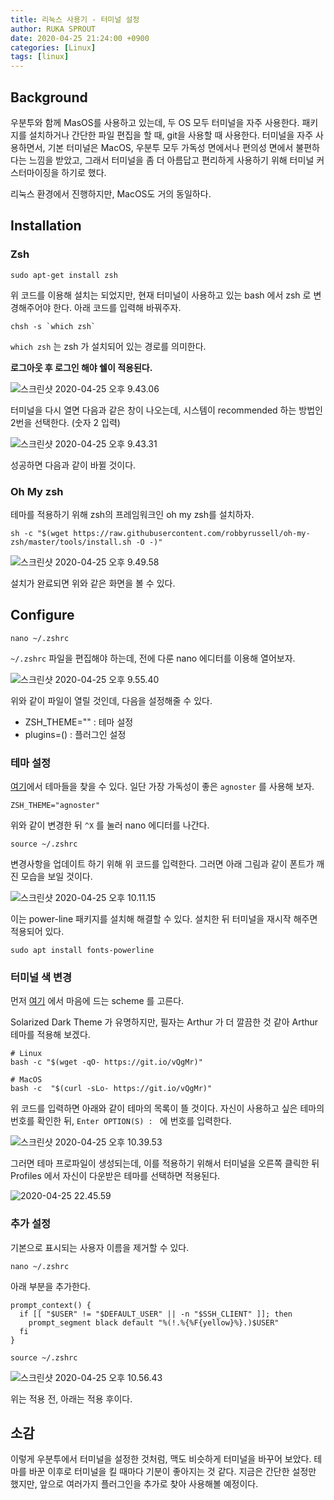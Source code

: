 ```yaml
---
title: 리눅스 사용기 - 터미널 설정
author: RUKA SPROUT
date: 2020-04-25 21:24:00 +0900
categories: [Linux]
tags: [linux]
---
```


## Background
우분투와 함께 MasOS를 사용하고 있는데, 두 OS 모두 터미널을 자주 사용한다. 패키지를 설치하거나 간단한 파일 편집을 할 때, git을 사용할 때 사용한다. 터미널을 자주 사용하면서, 기본 터미널은 MacOS, 우분투 모두 가독성 면에서나 편의성 면에서 불편하다는 느낌을 받았고, 그래서 터미널을 좀 더 아름답고 편리하게 사용하기 위해 터미널 커스터마이징을 하기로 했다.

리눅스 환경에서 진행하지만, MacOS도 거의 동일하다.

## Installation
### Zsh

```shell
sudo apt-get install zsh
```

위 코드를 이용해 설치는 되었지만, 현재 터미널이 사용하고 있는 bash 에서 zsh 로 변경해주어야 한다. 아래 코드를 입력해 바꿔주자.

```shell
chsh -s `which zsh`
```

`which zsh` 는 zsh 가 설치되어 있는 경로를 의미한다.

**로그아웃 후 로그인 해야 쉘이 적용된다.**

![스크린샷 2020-04-25 오후 9.43.06](https://i.imgur.com/4Dq0dEG.png)

터미널을 다시 열면 다음과 같은 창이 나오는데, 시스템이 recommended 하는 방법인 2번을 선택한다. (숫자 2 입력)

![스크린샷 2020-04-25 오후 9.43.31](https://i.imgur.com/oC1k52D.png)

성공하면 다음과 같이 바뀔 것이다.

### Oh My zsh

테마를 적용하기 위해 zsh의 프레임워크인 oh my zsh를 설치하자.

```shell
sh -c "$(wget https://raw.githubusercontent.com/robbyrussell/oh-my-zsh/master/tools/install.sh -O -)"
```

![스크린샷 2020-04-25 오후 9.49.58](https://i.imgur.com/KTxuWqM.png)

설치가 완료되면 위와 같은 화면을 볼 수 있다.

## Configure

```shell
nano ~/.zshrc
```

`~/.zshrc` 파일을 편집해야 하는데, 전에 다룬 nano 에디터를 이용해 열어보자.

![스크린샷 2020-04-25 오후 9.55.40](https://i.imgur.com/jQJr7e2.png)

위와 같이 파일이 열릴 것인데, 다음을 설정해줄 수 있다.
- ZSH_THEME="" : 테마 설정
- plugins=() : 플러그인 설정

### 테마 설정

[여기](https://github.com/ohmyzsh/ohmyzsh/wiki/Themes)에서 테마들을 찾을 수 있다. 일단 가장 가독성이 좋은 `agnoster` 를 사용해 보자.

```shell
ZSH_THEME="agnoster"
```

 위와 같이 변경한 뒤 `^X` 를 눌러 nano 에디터를 나간다.

```shell
source ~/.zshrc
```

변경사항을 업데이트 하기 위해 위 코드를 입력한다. 그러면 아래 그림과 같이 폰트가 깨진 모습을 보일 것이다.

![스크린샷 2020-04-25 오후 10.11.15](https://i.imgur.com/p5J7FwH.png)

이는 power-line 패키지를 설치해 해결할 수 있다. 설치한 뒤 터미널을 재시작 해주면 적용되어 있다.

```shell
sudo apt install fonts-powerline
```

### 터미널 색 변경
먼저 [여기](https://mayccoll.github.io/Gogh/) 에서 마음에 드는 scheme 를 고른다.

Solarized Dark Theme 가 유명하지만, 필자는 Arthur 가 더 깔끔한 것 같아 Arthur 테마를 적용해 보겠다.

```shell
# Linux
bash -c "$(wget -qO- https://git.io/vQgMr)"
```

```shell
# MacOS
bash -c  "$(curl -sLo- https://git.io/vQgMr)"
```

위 코드를 입력하면 아래와 같이 테마의 목록이 뜰 것이다. 자신이 사용하고 싶은 테마의 번호를 확인한 뒤, `Enter OPTION(S) : ` 에 번호를 입력한다.

![스크린샷 2020-04-25 오후 10.39.53](https://i.imgur.com/Rukioie.png)

그러면 테마 프로파일이 생성되는데, 이를 적용하기 위해서 터미널을 오른쪽 클릭한 뒤 Profiles 에서 자신이 다운받은 테마를 선택하면 적용된다.

![2020-04-25 22.45.59](https://i.imgur.com/ARXl06v.gif)

### 추가 설정

기본으로 표시되는 사용자 이름을 제거할 수 있다.

```shell
nano ~/.zshrc
```

아래 부분을 추가한다.
```
prompt_context() {
  if [[ "$USER" != "$DEFAULT_USER" || -n "$SSH_CLIENT" ]]; then
    prompt_segment black default "%(!.%{%F{yellow}%}.)$USER"
  fi
}
```

```shell
source ~/.zshrc
```

![스크린샷 2020-04-25 오후 10.56.43](https://i.imgur.com/lWJTMhp.png)

위는 적용 전, 아래는 적용 후이다.

## 소감

이렇게 우분투에서 터미널을 설정한 것처럼, 맥도 비슷하게 터미널을 바꾸어 보았다. 테마를 바꾼 이후로 터미널을 킬 때마다 기분이 좋아지는 것 같다. 지금은 간단한 설정만 했지만, 앞으로 여러가지 플러그인을 추가로 찾아 사용해볼 예정이다.
